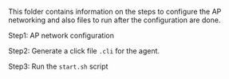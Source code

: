 This folder contains information on the steps to configure the AP networking and also files to run after the configuration are done.

Step1: AP network configuration

Step2: Generate a click file `.cli` for the agent.

Step3: Run the `start.sh` script 
